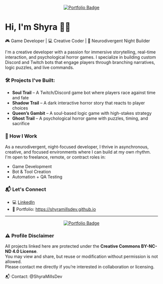 <p align="center">
  <a href="https://shyramillsdev.github.io" target="_blank">
    <img src="https://img.shields.io/badge/Visit Portfolio-000?style=for-the-badge&logo=github&logoColor=white" alt="Portfolio Badge" />
  </a>
</p>

# Hi, I'm Shyra 👋🏽

🎮 Game Developer | 💻 Creative Coder | 🧠 Neurodivergent Night Builder

I'm a creative developer with a passion for immersive storytelling, real-time interaction, and psychological horror games. I specialize in building custom Discord and Twitch bots that engage players through branching narratives, logic puzzles, and live commands.

### 🛠 Projects I've Built:
- **Soul Trail** – A Twitch/Discord game bot where players race against time and fate
- **Shadow Trail** – A dark interactive horror story that reacts to player choices
- **Queen’s Gambit** – A soul-based logic game with high-stakes strategy
- **Ghost Trail** – A psychological horror game with puzzles, timing, and sacrifice

### 🌙 How I Work
As a neurodivergent, night-focused developer, I thrive in asynchronous, creative, and focused environments where I can build at my own rhythm. I'm open to freelance, remote, or contract roles in:
- Game Development
- Bot & Tool Creation
- Automation + QA Testing

### 📬 Let's Connect
- 💻 [LinkedIn](https://www.linkedin.com/in/shyramills)
- 🧠 Portfolio: https://shyramillsdev.github.io

---

<p align="center">
  <a href="https://shyramillsdev.github.io" target="_blank">
    <img src="https://img.shields.io/badge/Visit Portfolio-000?style=for-the-badge&logo=github&logoColor=white" alt="Portfolio Badge" />
  </a>
</p>

### ⚠️ Profile Disclaimer

All projects linked here are protected under the **Creative Commons BY-NC-ND 4.0 License**.  
You may view and share, but reuse or modification without permission is not allowed.  
Please contact me directly if you’re interested in collaboration or licensing.

📬 Contact: @ShyraMillsDev
